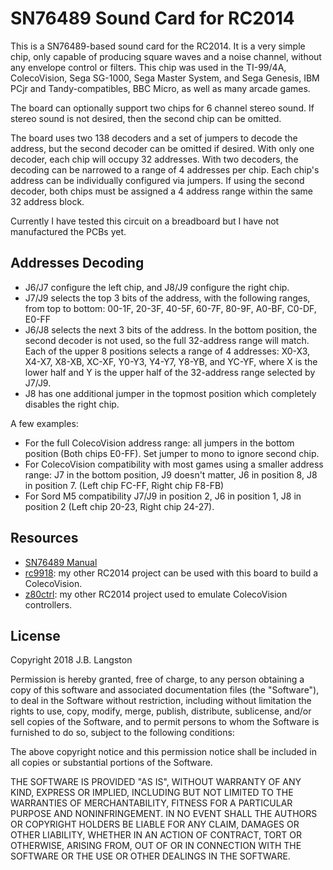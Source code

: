# SN76489 Sound Card for RC2014

This is a SN76489-based sound card for the RC2014.  It is a very simple chip, only capable of producing square waves and a noise channel, without any envelope control or filters. This chip was used in the TI-99/4A, ColecoVision, Sega SG-1000, Sega Master System, and Sega Genesis, IBM PCjr and Tandy-compatibles, BBC Micro, as well as many arcade games.

The board can optionally support two chips for 6 channel stereo sound.  If stereo sound is not desired, then the second chip can be omitted.  

The board uses two 138 decoders and a set of jumpers to decode the address, but the second decoder can be omitted if desired.  With only one decoder, each chip will occupy 32 addresses.  With two decoders, the decoding can be narrowed to a range of 4 addresses per chip.  Each chip's address can be individually configured via jumpers.  If using the second decoder, both chips must be assigned a 4 address range within the same 32 address block.

Currently I have tested this circuit on a breadboard but I have not manufactured the PCBs yet.

## Addresses Decoding

- J6/J7 configure the left chip, and J8/J9 configure the right chip.
- J7/J9 selects the top 3 bits of the address, with the following ranges, from top to bottom: 00-1F, 20-3F, 40-5F, 60-7F, 80-9F, A0-BF, C0-DF, E0-FF
- J6/J8 selects the next 3 bits of the address. In the bottom position, the second decoder is not used, so the full 32-address range will match. Each of the upper 8 positions selects a range of 4 addresses: X0-X3, X4-X7, X8-XB, XC-XF, Y0-Y3, Y4-Y7, Y8-YB, and YC-YF, where X is the lower half and Y is the upper half of the 32-address range selected by J7/J9.
- J8 has one additional jumper in the topmost position which completely disables the right chip.

A few examples:

- For the full ColecoVision address range: all jumpers in the bottom position (Both chips E0-FF). Set jumper to mono to ignore second chip.
- For ColecoVision compatibility with most games using a smaller address range:  J7 in the bottom position, J9 doesn't matter, J6 in position 8, J8 in position 7.  (Left chip FC-FF, Right chip F8-FB)
- For Sord M5 compatibility J7/J9 in position 2, J6 in position 1, J8 in position 2 (Left chip 20-23, Right chip 24-27).

## Resources

- [SN76489 Manual](http://www.vgmpf.com/Wiki/images/7/78/SN76489AN_-_Manual.pdf)
- [rc9918](https://github.com/jblang/rc9918): my other RC2014 project can be used with this board to build a ColecoVision.
- [z80ctrl](https://github.com/jblang/z80ctrl): my other RC2014 project used to emulate ColecoVision controllers.

## License

Copyright 2018 J.B. Langston

Permission is hereby granted, free of charge, to any person obtaining a copy of this software and associated documentation files (the "Software"), to deal in the Software without restriction, including without limitation the rights to use, copy, modify, merge, publish, distribute, sublicense, and/or sell copies of the Software, and to permit persons to whom the Software is furnished to do so, subject to the following conditions:

The above copyright notice and this permission notice shall be included in all copies or substantial portions of the Software.

THE SOFTWARE IS PROVIDED "AS IS", WITHOUT WARRANTY OF ANY KIND, EXPRESS OR IMPLIED, INCLUDING BUT NOT LIMITED TO THE WARRANTIES OF MERCHANTABILITY, FITNESS FOR A PARTICULAR PURPOSE AND NONINFRINGEMENT. IN NO EVENT SHALL THE AUTHORS OR COPYRIGHT HOLDERS BE LIABLE FOR ANY CLAIM, DAMAGES OR OTHER LIABILITY, WHETHER IN AN ACTION OF CONTRACT, TORT OR OTHERWISE, ARISING FROM, OUT OF OR IN CONNECTION WITH THE SOFTWARE OR THE USE OR OTHER DEALINGS IN THE SOFTWARE.
